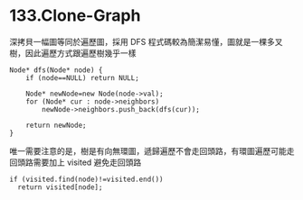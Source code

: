 # 133.Clone-Graph

深拷貝一幅圖等同於遍歷圖，採用 DFS 程式碼較為簡潔易懂，圖就是一棵多叉樹，因此遍歷方式跟遍歷樹幾乎一樣

```
Node* dfs(Node* node) {
    if (node==NULL) return NULL;

    Node* newNode=new Node(node->val);
    for (Node* cur : node->neighbors)
        newNode->neighbors.push_back(dfs(cur));

    return newNode;
}
```

唯一需要注意的是，樹是有向無環圖，遞歸遍歷不會走回頭路，有環圖遍歷可能走回頭路需要加上 visited 避免走回頭路

```
if (visited.find(node)!=visited.end())
  return visited[node];
```
